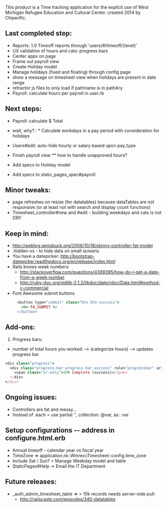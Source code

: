 This product is a Time tracking application for the explicit use of West Michigan Refugee Education and Cultural Center. created 2014 by Chiperific.

## Last completed step:
* Reports: 1.0 Timeoff reports through 'users/#/timeoff/{level}'
* UX validation of hours and cats: progress bars
* Center apps on page
* Frame out payroll view
* Create Holiday model
* Manage holidays (fixed and floating) through config page
* show a message on timesheet view when holidays are present in date range
* refractor js files to only load if pathname is in pathAry
* Payroll: calculate hours per payroll in user.rb

## Next steps:
* Payroll: calculate $ Total
* wait, why? : * Calculate workdays in a pay period with consideration for holidays
* Users#edit: auto-hide hourly or salary based upon pay_type

* Finish payroll view
** how to handle unapproved hours?

* Add specs to Holiday model
* Add specs to static_pages_spec#payroll


## Minor tweaks:
* page refreshes on resize (for datatables) because dataTables are not responsive (or at least not with search and display count functions)
* Timesheet_controller#new and #edit - building weekdays and cats is not DRY


## Keep in mind:
* http://weblog.jamisbuck.org/2006/10/18/skinny-controller-fat-model
* .hidden-xs - to hide data on small screens
* You have a datepicker: http://bootstrap-datepicker.readthedocs.org/en/release/index.html
* Rails knows week numbers:
  * http://stackoverflow.com/questions/4389395/how-do-i-get-a-date-from-a-week-number
  * http://ruby-doc.org/stdlib-2.1.2/libdoc/date/rdoc/Date.html#method-c-commercial
* Font Awesome submit buttons
  ```ruby
    <button type="submit" class="btn btn-success">
      <%= FA_SUBMIT %>
    </button>
  ```

## Add-ons:
1. Progress bars:
  * number of total hours you worked --> (categorize hours) --> updates progress bar
  ```ruby
  <div class="progress">
    <div class="progress-bar progress-bar-success" role="progressbar" aria-valuenow="40" aria-valuemin="0" aria-valuemax="100" style="width: 40%">
      <span class="sr-only">40% Complete (success)</span>
    </div>
  </div>
  ```

## Ongoing issues:
* Controllers are fat and messy...
* Instead of .each = use partial '', collection: @var, as: :var


## Setup configurations -- address in configure.html.erb
* Annual timeoff - calendar year vs fiscal year
* TimeZone => application.rb::WmreccTimesheet::config.time_zone
* Include Sat / Sun? = Manage Weekday model and table
* StaticPages#Help -> Email the IT Department

## Future releases:
* _auth_admin_timesheet_table => > 10k records needs server-side pull:
  * http://railscasts.com/episodes/340-datatables
